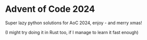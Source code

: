 # Advent of Code 2024
Super lazy python solutions for AoC 2024, enjoy - and merry xmas!

(I might try doing it in Rust too, if I manage to learn it fast enough)
